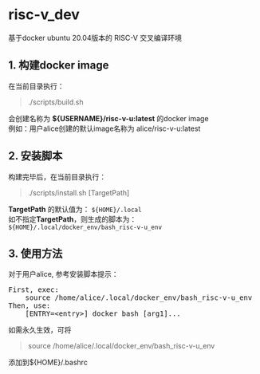 # risc-v_dev
基于docker ubuntu 20.04版本的 RISC-V 交叉编译环境

## 1. 构建docker image
在当前目录执行：

> ./scripts/build.sh

会创建名称为 **${USERNAME}/risc-v-u:latest** 的docker image  
例如：用户alice创建的默认image名称为 alice/risc-v-u:latest


## 2. 安装脚本

构建完毕后，在当前目录执行：

> ./scripts/install.sh [TargetPath]

**TargetPath** 的默认值为： `${HOME}/.local`  
如不指定**TargetPath**，则生成的脚本为：`${HOME}/.local/docker_env/bash_risc-v-u_env`  

## 3. 使用方法
对于用户alice, 参考安装脚本提示：
<pre>First, exec:
    source /home/alice/.local/docker_env/bash_risc-v-u_env
Then, use:
    [ENTRY=&lt;entry&gt;] docker_bash [arg1]...</pre>



如需永久生效，可将
>source /home/alice/.local/docker_env/bash_risc-v-u_env

添加到${HOME}/.bashrc
